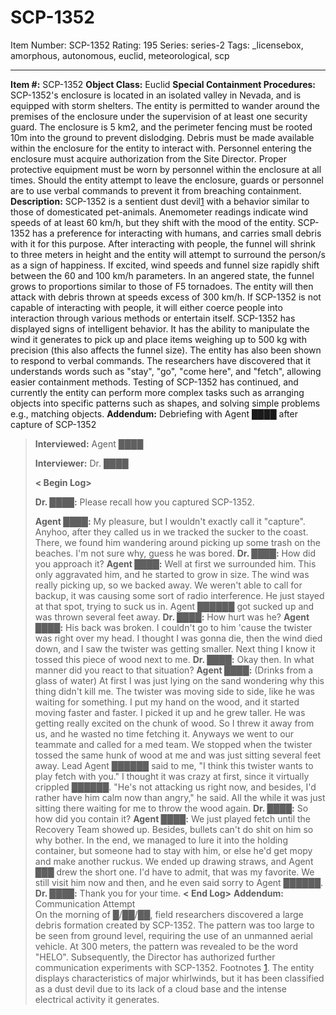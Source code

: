 # SCP-1352
Item Number: SCP-1352
Rating: 195
Series: series-2
Tags: _licensebox, amorphous, autonomous, euclid, meteorological, scp

---

**Item #:** SCP-1352
**Object Class:** Euclid
**Special Containment Procedures:** SCP-1352's enclosure is located in an isolated valley in Nevada, and is equipped with storm shelters. The entity is permitted to wander around the premises of the enclosure under the supervision of at least one security guard. The enclosure is 5 km2, and the perimeter fencing must be rooted 10m into the ground to prevent dislodging. Debris must be made available within the enclosure for the entity to interact with. Personnel entering the enclosure must acquire authorization from the Site Director. Proper protective equipment must be worn by personnel within the enclosure at all times. Should the entity attempt to leave the enclosure, guards or personnel are to use verbal commands to prevent it from breaching containment.
**Description:** SCP-1352 is a sentient dust devil[1](javascript:;) with a behavior similar to those of domesticated pet-animals. Anemometer readings indicate wind speeds of at least 60 km/h, but they shift with the mood of the entity.
SCP-1352 has a preference for interacting with humans, and carries small debris with it for this purpose. After interacting with people, the funnel will shrink to three meters in height and the entity will attempt to surround the person/s as a sign of happiness. If excited, wind speeds and funnel size rapidly shift between the 60 and 100 km/h parameters. In an angered state, the funnel grows to proportions similar to those of F5 tornadoes. The entity will then attack with debris thrown at speeds excess of 300 km/h. If SCP-1352 is not capable of interacting with people, it will either coerce people into interaction through various methods or entertain itself.
SCP-1352 has displayed signs of intelligent behavior. It has the ability to manipulate the wind it generates to pick up and place items weighing up to 500 kg with precision (this also affects the funnel size). The entity has also been shown to respond to verbal commands. The researchers have discovered that it understands words such as "stay", "go", "come here", and "fetch", allowing easier containment methods. Testing of SCP-1352 has continued, and currently the entity can perform more complex tasks such as arranging objects into specific patterns such as shapes, and solving simple problems e.g., matching objects.
**Addendum:** Debriefing with Agent ████ after capture of SCP-1352
> **Interviewed:** Agent ████  
>    
>  **Interviewer:** Dr. ████  
>    
>  **< Begin Log>**  
>    
>  **Dr. ████:** Please recall how you captured SCP-1352.  
>    
>  **Agent ████:** My pleasure, but I wouldn't exactly call it "capture". Anyhoo, after they called us in we tracked the sucker to the coast. There, we found him wandering around picking up some trash on the beaches. I'm not sure why, guess he was bored.
> **Dr. ████:** How did you approach it?
> **Agent ████:** Well at first we surrounded him. This only aggravated him, and he started to grow in size. The wind was really picking up, so we backed away. We weren't able to call for backup, it was causing some sort of radio interference. He just stayed at that spot, trying to suck us in. Agent ██████ got sucked up and was thrown several feet away.
> **Dr. ████:** How hurt was he?
> **Agent ████:** His back was broken. I couldn't go to him 'cause the twister was right over my head. I thought I was gonna die, then the wind died down, and I saw the twister was getting smaller. Next thing I know it tossed this piece of wood next to me.
> **Dr. ████:** Okay then. In what manner did you react to that situation?
> **Agent ████:** (Drinks from a glass of water) At first I was just lying on the sand wondering why this thing didn't kill me. The twister was moving side to side, like he was waiting for something. I put my hand on the wood, and it started moving faster and faster. I picked it up and he grew taller. He was getting really excited on the chunk of wood. So I threw it away from us, and he wasted no time fetching it. Anyways we went to our teammate and called for a med team. We stopped when the twister tossed the same hunk of wood at me and was just sitting several feet away. Lead Agent ██████ said to me, "I think this twister wants to play fetch with you." I thought it was crazy at first, since it virtually crippled ██████. "He's not attacking us right now, and besides, I'd rather have him calm now than angry," he said. All the while it was just sitting there waiting for me to throw the wood again.
> **Dr. ████:** So how did you contain it?
> **Agent ████:** We just played fetch until the Recovery Team showed up. Besides, bullets can't do shit on him so why bother. In the end, we managed to lure it into the holding container, but someone had to stay with him, or else he'd get mopy and make another ruckus. We ended up drawing straws, and Agent ███ drew the short one. I'd have to admit, that was my favorite. We still visit him now and then, and he even said sorry to Agent ██████.
> **Dr. ████:** Thank you for your time.
> **< End Log>**
**Addendum:** Communication Attempt  
On the morning of █/██/██, field researchers discovered a large debris formation created by SCP-1352. The pattern was too large to be seen from ground level, requiring the use of an unmanned aerial vehicle. At 300 meters, the pattern was revealed to be the word "HELO". Subsequently, the Director has authorized further communication experiments with SCP-1352.
Footnotes
[1](javascript:;). The entity displays characteristics of major whirlwinds, but it has been classified as a dust devil due to its lack of a cloud base and the intense electrical activity it generates.